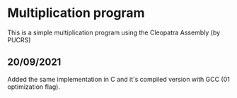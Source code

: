 # Multiplication program

This is a simple multiplication program using the Cleopatra Assembly (by PUCRS)

## 20/09/2021

Added the same implementation in C and it's compiled version with GCC (01 optimization flag).
